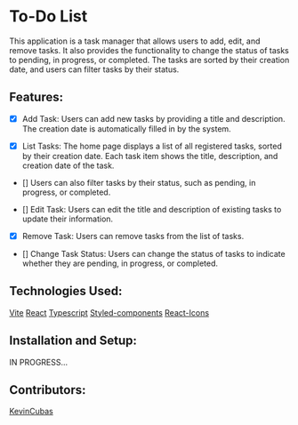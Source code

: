 # To-Do List
This application is a task manager that allows users to add, edit, and remove tasks. It also provides the functionality to change the status of tasks to pending, in progress, or completed. The tasks are sorted by their creation date, and users can filter tasks by their status.

## Features:

- [x] Add Task: Users can add new tasks by providing a title and description. The creation date is automatically filled in by the system.

- [x] List Tasks: The home page displays a list of all registered tasks, sorted by their creation date. Each task item shows the title, description, and creation date of the task. 

- [] Users can also filter tasks by their status, such as pending, in progress, or completed.

- [] Edit Task: Users can edit the title and description of existing tasks to update their information.

- [x] Remove Task: Users can remove tasks from the list of tasks.

- [] Change Task Status: Users can change the status of tasks to indicate whether they are pending, in progress, or completed.

## Technologies Used:

[Vite]()
[React]()
[Typescript]()
[Styled-components]()
[React-Icons]()

## Installation and Setup:
IN PROGRESS...

## Contributors:

[KevinCubas](https://github.com/kevinCubas)